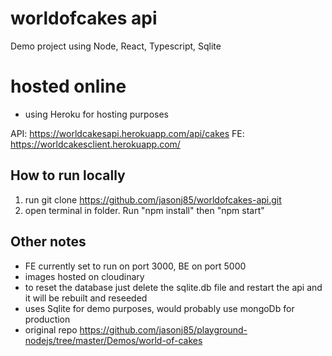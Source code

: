 # worldofcakes api
Demo project using Node, React, Typescript, Sqlite

# hosted online
- using Heroku for hosting purposes

API: https://worldcakesapi.herokuapp.com/api/cakes
FE: https://worldcakesclient.herokuapp.com/

## How to run locally
1. run git clone https://github.com/jasonj85/worldofcakes-api.git
2. open terminal in folder. Run "npm install" then "npm start"

## Other notes
- FE currently set to run on port 3000, BE on port 5000
- images hosted on cloudinary 
- to reset the database just delete the sqlite.db file and restart the api and it will be rebuilt and reseeded 
- uses Sqlite for demo purposes, would probably use mongoDb for production
- original repo https://github.com/jasonj85/playground-nodejs/tree/master/Demos/world-of-cakes

